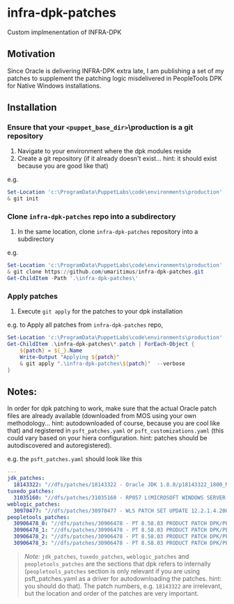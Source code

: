 # infra-dpk-patches
Custom implmenentation of INFRA-DPK

## Motivation

Since Oracle is delivering INFRA-DPK extra late, I am publishing a set of my patches to supplement the patching logic misdelivered in PeopleTools DPK for Native Windows installations.

## Installation

### Ensure that your `<puppet_base_dir>`\production is a git repository

1. Navigate to your environment where the dpk modules reside
2. Create a git repository (if it already doesn't exist... hint: it should exist because you are good like that)

e.g.

```powershell
Set-Location 'c:\ProgramData\PuppetLabs\code\environments\production'
& git init
```

### Clone `infra-dpk-patches` repo into a subdirectory

1. In the same location, clone `infra-dpk-patches` repository into a subdirectory

e.g. 

```powershell
Set-Location 'c:\ProgramData\PuppetLabs\code\environments\production'
& git clone https://github.com/umaritimus/infra-dpk-patches.git
Get-ChildItem -Path '.\infra-dpk-patches\'
```

### Apply patches

1. Execute `git apply` for the patches to your dpk installation

e.g. to Apply all patches from `infra-dpk-patches` repo, 

```powershell
Set-Location 'c:\ProgramData\PuppetLabs\code\environments\production'
Get-ChildItem .\infra-dpk-patches\*.patch | ForEach-Object {
    ${patch} = ${_}.Name
    Write-Output "Applying ${patch}"
    & git apply ".\infra-dpk-patches\${patch}"  --verbose
}
```

## Notes:

In order for dpk patching to work, make sure that the actual Oracle patch files are already available (downloaded from MOS using your own methodology... hint: autodownloaded of course, because you are cool like that) and registered in `psft_patches.yaml` or `psft_customizations.yaml` (this could vary based on your hiera configuration.  hint: patches should be autodiscovered and autoregistered).

e.g. the `psft_patches.yaml` should look like this

```yaml
---
jdk_patches:
  18143322: "//dfs/patches/18143322 - Oracle JDK 1.8.0/p18143322_1800_MSWIN-x86-64.zip"
tuxedo_patches:
  31035160: "//dfs/patches/31035160 - RP057 L(MICROSOFT WINDOWS SERVER 2016 STANDARD(64 BIT)) WITH MS VISUAL STUDIO 2017/p31035160_122200_MSWIN-x86-64.zip"
weblogic_patches:
  30970477: "//dfs/patches/30970477 - WLS PATCH SET UPDATE 12.2.1.4.200228/p30970477_122140_Generic.zip"
peopletools_patches:
  30906478_0: "//dfs/patches/30906478 - PT 8.58.03 PRODUCT PATCH DPK/PEOPLETOOLS-WIN-8.58.03_1of4.zip"
  30906478_1: "//dfs/patches/30906478 - PT 8.58.03 PRODUCT PATCH DPK/PEOPLETOOLS-WIN-8.58.03_2of4.zip"
  30906478_2: "//dfs/patches/30906478 - PT 8.58.03 PRODUCT PATCH DPK/PEOPLETOOLS-WIN-8.58.03_3of4.zip"
  30906478_3: "//dfs/patches/30906478 - PT 8.58.03 PRODUCT PATCH DPK/PEOPLETOOLS-WIN-8.58.03_4of4.zip"
```

> _Note:_ `jdk_patches`, `tuxedo_patches`, `weblogic_patches` and `peopletools_patches` are the sections that dpk refers to internally (`peopletools_patches` section is only relevant if you are using psft_patches.yaml as a driver for autodownloading the patches. hint: you should do that).  The patch numbers, e.g. `18143322` are irrelevant, but the location and order of the patches are very important.
